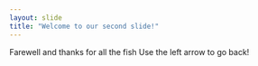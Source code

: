 ```yaml
---
layout: slide
title: "Welcome to our second slide!"
---
```

Farewell and thanks for all the fish
Use the left arrow to go back!
